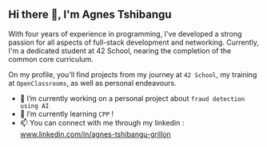 ## Hi there 👋, I'm Agnes Tshibangu

With four years of experience in programming, I've developed a strong passion for all aspects of full-stack development and networking. Currently, I'm a dedicated student at 42 School, nearing the completion of the common core curriculum.

On my profile, you'll find projects from my journey at ``42 School``, my training at ``OpenClassrooms``, as well as personal endeavours.

- 🔭 I’m currently working on a personal project about ``fraud detection using AI``
- 🌱 I’m currently learning ``CPP`` !
- 📫 You can connect with me through my linkedin : www.linkedin.com/in/agnes-tshibangu-grillon


